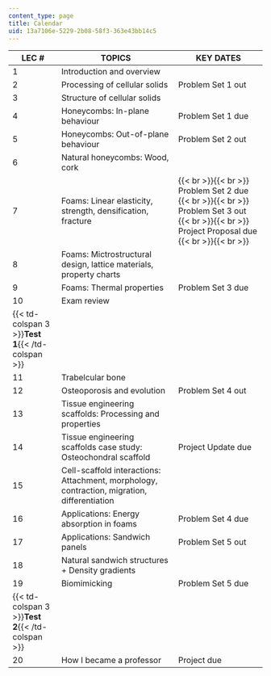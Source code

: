 ```yaml
---
content_type: page
title: Calendar
uid: 13a7106e-5229-2b08-58f3-363e43bb14c5
---
```


| LEC # | TOPICS | KEY DATES |
| --- | --- | --- |
| 1 | Introduction and overview | &nbsp; |
| 2 | Processing of cellular solids | Problem Set 1 out |
| 3 | Structure of cellular solids | &nbsp; |
| 4 | Honeycombs: In-plane behaviour | Problem Set 1 due |
| 5 | Honeycombs: Out-of-plane behaviour | Problem Set 2 out |
| 6 | Natural honeycombs: Wood, cork | &nbsp; |
| 7 | Foams: Linear elasticity, strength, densification, fracture |  {{< br >}}{{< br >}} Problem Set 2 due {{< br >}}{{< br >}} Problem Set 3 out {{< br >}}{{< br >}} Project Proposal due {{< br >}}{{< br >}}  |
| 8 | Foams: Mictrostructural design, lattice materials, property charts | &nbsp; |
| 9 | Foams: Thermal properties | Problem Set 3 due |
| 10 | Exam review | &nbsp; |
| {{< td-colspan 3 >}}**Test 1**{{< /td-colspan >}} |||
| 11 | Trabelcular bone | &nbsp; |
| 12 | Osteoporosis and evolution | Problem Set 4 out |
| 13 | Tissue engineering scaffolds: Processing and properties | &nbsp; |
| 14 | Tissue engineering scaffolds case study: Osteochondral scaffold | Project Update due |
| 15 | Cell-scaffold interactions: Attachment, morphology, contraction, migration, differentiation | &nbsp; |
| 16 | Applications: Energy absorption in foams | Problem Set 4 due |
| 17 | Applications: Sandwich panels | Problem Set 5 out |
| 18 | Natural sandwich structures + Density gradients | &nbsp; |
| 19 | Biomimicking | Problem Set 5 due |
| {{< td-colspan 3 >}}**Test 2**{{< /td-colspan >}} |||
| 20 | How I became a professor | Project due